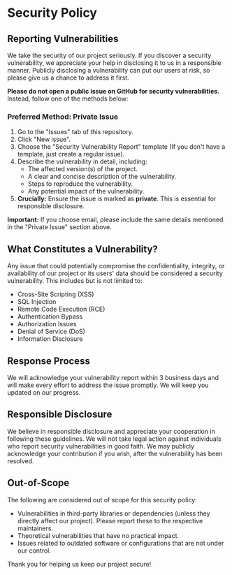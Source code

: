 # Security Policy

## Reporting Vulnerabilities

We take the security of our project seriously. If you discover a security vulnerability, we appreciate your help in disclosing it to us in a responsible manner.  Publicly disclosing a vulnerability can put our users at risk, so please give us a chance to address it first.

**Please do not open a public issue on GitHub for security vulnerabilities.**  Instead, follow one of the methods below:

### Preferred Method: Private Issue

1.  Go to the "Issues" tab of this repository.
2.  Click "New issue".
3.  Choose the "Security Vulnerability Report" template (If you don't have a template, just create a regular issue).
4.  Describe the vulnerability in detail, including:
    *   The affected version(s) of the project.
    *   A clear and concise description of the vulnerability.
    *   Steps to reproduce the vulnerability.
    *   Any potential impact of the vulnerability.
5.  **Crucially:** Ensure the issue is marked as **private**. This is essential for responsible disclosure.

**Important:** If you choose email, please include the same details mentioned in the "Private Issue" section above.

## What Constitutes a Vulnerability?

Any issue that could potentially compromise the confidentiality, integrity, or availability of our project or its users' data should be considered a security vulnerability.  This includes but is not limited to:

*   Cross-Site Scripting (XSS)
*   SQL Injection
*   Remote Code Execution (RCE)
*   Authentication Bypass
*   Authorization Issues
*   Denial of Service (DoS)
*   Information Disclosure

## Response Process

We will acknowledge your vulnerability report within 3 business days and will make every effort to address the issue promptly.  We will keep you updated on our progress.

## Responsible Disclosure

We believe in responsible disclosure and appreciate your cooperation in following these guidelines.  We will not take legal action against individuals who report security vulnerabilities in good faith. We may publicly acknowledge your contribution if you wish, after the vulnerability has been resolved.

## Out-of-Scope

The following are considered out of scope for this security policy:

*   Vulnerabilities in third-party libraries or dependencies (unless they directly affect our project).  Please report these to the respective maintainers.
*   Theoretical vulnerabilities that have no practical impact.
*   Issues related to outdated software or configurations that are not under our control.

Thank you for helping us keep our project secure!